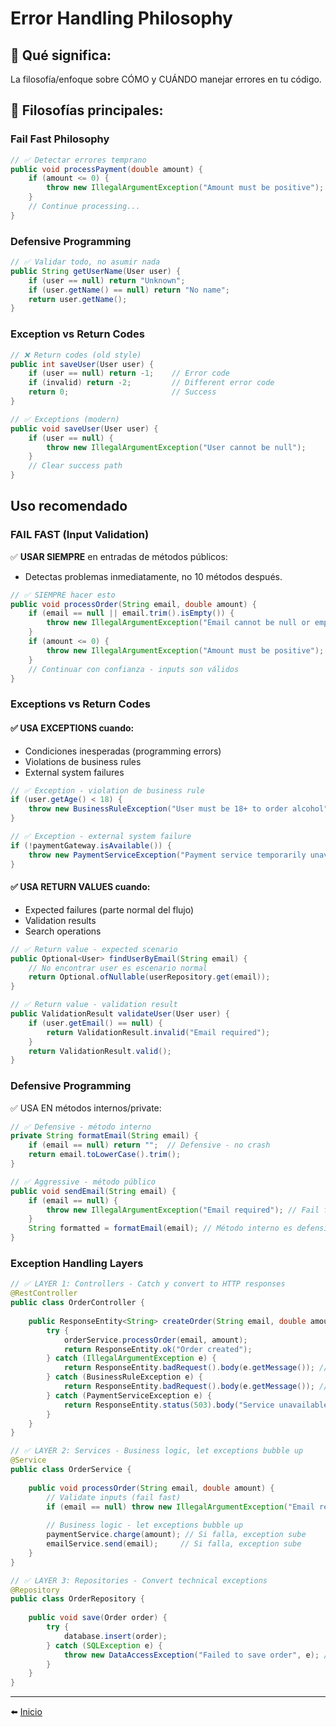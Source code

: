 # Error Handling Philosophy
## 🎯 Qué significa:
La filosofía/enfoque sobre CÓMO y CUÁNDO manejar errores en tu código.

## 🤔 Filosofías principales:

### Fail Fast Philosophy

```java
// ✅ Detectar errores temprano
public void processPayment(double amount) {
    if (amount <= 0) {
        throw new IllegalArgumentException("Amount must be positive"); // Falla inmediatamente
    }
    // Continue processing...
}
```

### Defensive Programming
```java
// ✅ Validar todo, no asumir nada
public String getUserName(User user) {
    if (user == null) return "Unknown";
    if (user.getName() == null) return "No name";
    return user.getName();
}
```

### Exception vs Return Codes
```java
// ❌ Return codes (old style)
public int saveUser(User user) {
    if (user == null) return -1;    // Error code
    if (invalid) return -2;         // Different error code
    return 0;                       // Success
}

// ✅ Exceptions (modern)
public void saveUser(User user) {
    if (user == null) {
        throw new IllegalArgumentException("User cannot be null");
    }
    // Clear success path
}
```

## Uso recomendado

### FAIL FAST (Input Validation)
✅ **USAR SIEMPRE** en entradas de métodos públicos:
- Detectas problemas inmediatamente, no 10 métodos después.
```java
// ✅ SIEMPRE hacer esto
public void processOrder(String email, double amount) {
    if (email == null || email.trim().isEmpty()) {
        throw new IllegalArgumentException("Email cannot be null or empty");
    }
    if (amount <= 0) {
        throw new IllegalArgumentException("Amount must be positive");
    }
    // Continuar con confianza - inputs son válidos
}
```

### Exceptions vs Return Codes
#### ✅ USA EXCEPTIONS cuando:
- Condiciones inesperadas (programming errors)
- Violations de business rules
- External system failures

```java
// ✅ Exception - violation de business rule
if (user.getAge() < 18) {
    throw new BusinessRuleException("User must be 18+ to order alcohol");
}

// ✅ Exception - external system failure  
if (!paymentGateway.isAvailable()) {
    throw new PaymentServiceException("Payment service temporarily unavailable");
}
```

#### ✅ USA RETURN VALUES cuando:
- Expected failures (parte normal del flujo)
- Validation results
- Search operations

```java
// ✅ Return value - expected scenario
public Optional<User> findUserByEmail(String email) {
    // No encontrar user es escenario normal
    return Optional.ofNullable(userRepository.get(email));
}

// ✅ Return value - validation result
public ValidationResult validateUser(User user) {
    if (user.getEmail() == null) {
        return ValidationResult.invalid("Email required");
    }
    return ValidationResult.valid();
}
```

### Defensive Programming
✅ USA EN métodos internos/private:
```java
// ✅ Defensive - método interno
private String formatEmail(String email) {
    if (email == null) return "";  // Defensive - no crash
    return email.toLowerCase().trim();
}

// ✅ Aggressive - método público  
public void sendEmail(String email) {
    if (email == null) {
        throw new IllegalArgumentException("Email required"); // Fail fast
    }
    String formatted = formatEmail(email); // Método interno es defensive
}
```

### Exception Handling Layers
```java
// ✅ LAYER 1: Controllers - Catch y convert to HTTP responses
@RestController
public class OrderController {
    
    public ResponseEntity<String> createOrder(String email, double amount) {
        try {
            orderService.processOrder(email, amount);
            return ResponseEntity.ok("Order created");
        } catch (IllegalArgumentException e) {
            return ResponseEntity.badRequest().body(e.getMessage()); // 400
        } catch (BusinessRuleException e) {
            return ResponseEntity.badRequest().body(e.getMessage()); // 400
        } catch (PaymentServiceException e) {
            return ResponseEntity.status(503).body("Service unavailable"); // 503
        }
    }
}

// ✅ LAYER 2: Services - Business logic, let exceptions bubble up
@Service  
public class OrderService {
    
    public void processOrder(String email, double amount) {
        // Validate inputs (fail fast)
        if (email == null) throw new IllegalArgumentException("Email required");
        
        // Business logic - let exceptions bubble up
        paymentService.charge(amount); // Si falla, exception sube
        emailService.send(email);     // Si falla, exception sube
    }
}

// ✅ LAYER 3: Repositories - Convert technical exceptions
@Repository
public class OrderRepository {
    
    public void save(Order order) {
        try {
            database.insert(order);
        } catch (SQLException e) {
            throw new DataAccessException("Failed to save order", e); // Convert technical to business
        }
    }
}
```

---

⬅️ [Inicio](../../../../README.md)